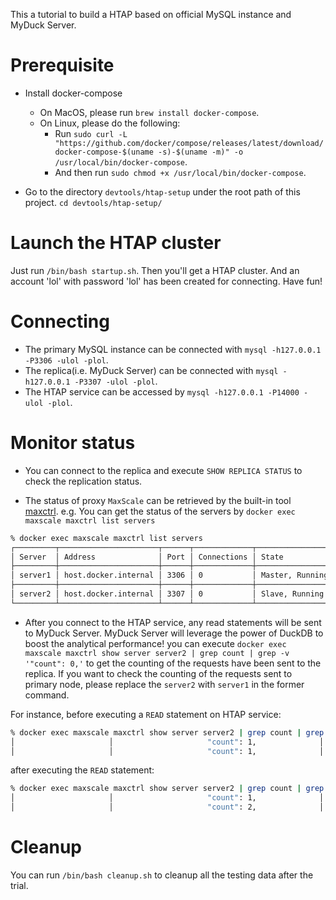 This a tutorial to build a HTAP based on official MySQL instance and MyDuck Server.

# Prerequisite

* Install docker-compose
    * On MacOS, please run `brew install docker-compose`.
    * On Linux, please do the following:
        * Run `sudo curl -L "https://github.com/docker/compose/releases/latest/download/docker-compose-$(uname -s)-$(uname -m)" -o /usr/local/bin/docker-compose`.
        * And then run `sudo chmod +x /usr/local/bin/docker-compose`.

* Go to the directory `devtools/htap-setup` under the root path of this project. `cd devtools/htap-setup/`

# Launch the HTAP cluster

Just run `/bin/bash startup.sh`. Then you'll get a HTAP cluster. And an account 'lol' with password 'lol' has been created for connecting. Have fun!

# Connecting

* The primary MySQL instance can be connected with `mysql -h127.0.0.1 -P3306 -ulol -plol`.
* The replica(i.e. MyDuck Server) can be connected with `mysql -h127.0.0.1 -P3307 -ulol -plol`.
* The HTAP service can be accessed by `mysql -h127.0.0.1 -P14000 -ulol -plol`.

# Monitor status

* You can connect to the replica and execute `SHOW REPLICA STATUS` to check the replication status.

* The status of proxy `MaxScale` can be retrieved by the built-in tool [maxctrl](https://mariadb.com/kb/en/mariadb-maxscale-24-maxctrl/). e.g. You can get the status of the servers by `docker exec maxscale maxctrl list servers`
```bash
% docker exec maxscale maxctrl list servers                                            
┌─────────┬──────────────────────┬──────┬─────────────┬─────────────────┬──────┬───────────────┐
│ Server  │ Address              │ Port │ Connections │ State           │ GTID │ Monitor       │
├─────────┼──────────────────────┼──────┼─────────────┼─────────────────┼──────┼───────────────┤
│ server1 │ host.docker.internal │ 3306 │ 0           │ Master, Running │      │ MySQL-Monitor │
├─────────┼──────────────────────┼──────┼─────────────┼─────────────────┼──────┼───────────────┤
│ server2 │ host.docker.internal │ 3307 │ 0           │ Slave, Running  │      │ MySQL-Monitor │
└─────────┴──────────────────────┴──────┴─────────────┴─────────────────┴──────┴───────────────┘
```

* After you connect to the HTAP service, any read statements will be sent to MyDuck Server. MyDuck Server will leverage the power of DuckDB to boost the analytical performance! you can execute `docker exec maxscale maxctrl show server server2 | grep count | grep -v '"count": 0,'` to get the counting of the requests have been sent to the replica. If you want to check the counting of the requests sent to primary node, please replace the `server2` with `server1` in the former command.

For instance, before executing a `READ` statement on HTAP service:
```bash
% docker exec maxscale maxctrl show server server2 | grep count | grep -v '"count": 0,'
│                     │                     "count": 1,              │
│                     │                     "count": 1,              │
```

after executing the `READ` statement:
```bash
% docker exec maxscale maxctrl show server server2 | grep count | grep -v '"count": 0,'
│                     │                     "count": 1,              │
│                     │                     "count": 2,              │
```

# Cleanup

You can run `/bin/bash cleanup.sh` to cleanup all the testing data after the trial.